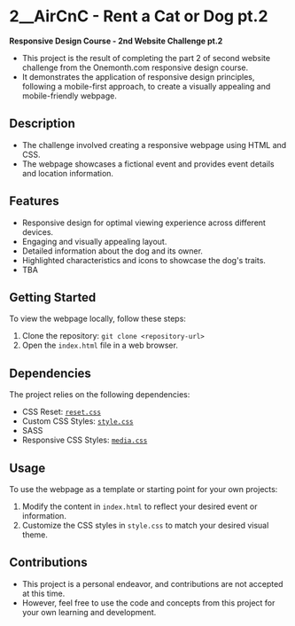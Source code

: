 # 2__AirCnC - Rent a Cat or Dog pt.2

**Responsive Design Course - 2nd Website Challenge pt.2**

- This project is the result of completing the part 2 of second website challenge from the Onemonth.com responsive design course. 
- It demonstrates the application of responsive design principles, following a mobile-first approach, to create a visually appealing and mobile-friendly webpage.

## Description

- The challenge involved creating a responsive webpage using HTML and CSS. 
- The webpage showcases a fictional event and provides event details and location information.

## Features

- Responsive design for optimal viewing experience across different devices.
- Engaging and visually appealing layout.
- Detailed information about the dog and its owner.
- Highlighted characteristics and icons to showcase the dog's traits.
- TBA

## Getting Started

To view the webpage locally, follow these steps:

1. Clone the repository: `git clone <repository-url>`
2. Open the `index.html` file in a web browser.

## Dependencies

The project relies on the following dependencies:

- CSS Reset: [`reset.css`](css/reset.css)
- Custom CSS Styles: [`style.css`](css/style.css)
- SASS
- Responsive CSS Styles: [`media.css`](css/media.css)

## Usage

To use the webpage as a template or starting point for your own projects:

1. Modify the content in `index.html` to reflect your desired event or information.
2. Customize the CSS styles in `style.css` to match your desired visual theme.

## Contributions
- This project is a personal endeavor, and contributions are not accepted at this time. 
- However, feel free to use the code and concepts from this project for your own learning and development.